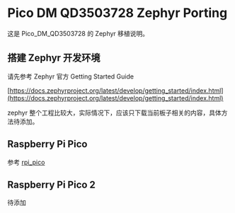 # Pico DM QD3503728 Zephyr Porting

这是 Pico_DM_QD3503728 的 Zephyr 移植说明。

## 搭建 Zephyr 开发环境

请先参考 Zephyr 官方 Getting Started Guide

[https://docs.zephyrproject.org/latest/develop/getting_started/index.html](https://docs.zephyrproject.org/latest/develop/getting_started/index.html)

zephyr 整个工程比较大，实际情况下，应该只下载当前板子相关的内容，具体方法待添加。

## Raspberry Pi Pico

参考 [rpi_pico](./rpi_pico/README.md)

## Raspberry Pi Pico 2

待添加